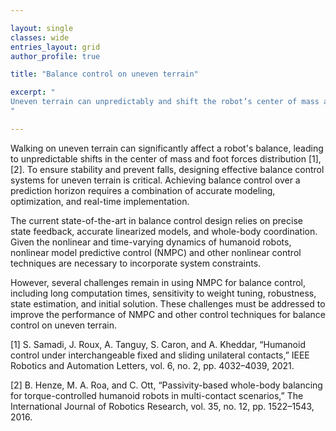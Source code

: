 ```yaml
---

layout: single 
classes: wide
entries_layout: grid
author_profile: true 

title: "Balance control on uneven terrain"

excerpt: "
Uneven terrain can unpredictably and shift the robot’s center of mass and instantaneously re-distribute the feet forces. Thus, it is challenging balance while moving, and poor control design can lead to instability or even falls. 
"

---
```

Walking on uneven terrain can significantly affect a robot's balance, leading to unpredictable shifts in the center of mass and foot forces distribution [1], [2]. To ensure stability and prevent falls, designing effective balance control systems for uneven terrain is critical. Achieving balance control over a prediction horizon requires a combination of accurate modeling, optimization, and real-time implementation.

The current state-of-the-art in balance control design relies on precise state feedback, accurate linearized models, and whole-body coordination. Given the nonlinear and time-varying dynamics of humanoid robots, nonlinear model predictive control (NMPC) and other nonlinear control techniques are necessary to incorporate system constraints.

However, several challenges remain in using NMPC for balance control, including long computation times, sensitivity to weight tuning, robustness, state estimation, and initial solution. These challenges must be addressed to improve the performance of NMPC and other control techniques for balance control on uneven terrain.


[1] S. Samadi, J. Roux, A. Tanguy, S. Caron, and A. Kheddar, “Humanoid control under interchangeable fixed and sliding unilateral contacts,” IEEE Robotics and Automation Letters, vol. 6, no. 2, pp. 4032–4039, 2021.

[2] B. Henze, M. A. Roa, and C. Ott, “Passivity-based whole-body balancing for torque-controlled humanoid robots in multi-contact scenarios,” The International Journal of Robotics Research, vol. 35, no. 12, pp. 1522–1543, 2016.

